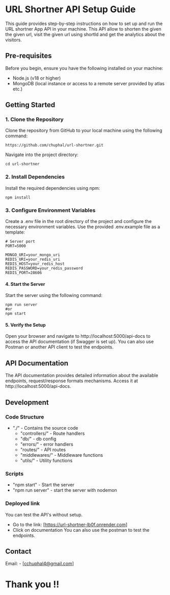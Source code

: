# URL Shortner API Setup Guide

This guide provides step-by-step instructions on how to set up and run the URL shortner App API in your machine. This API allow to shorten the given the given url, visit the given url using shortId
and get the analytics about the visitors.

## Pre-requisites

Before you begin, ensure you have the following installed on your machine:

- Node.js (v18 or higher)
- MongoDB (local instance or access to a remote server provided by atlas etc.)

## Getting Started

### 1. Clone the Repository

Clone the repository from GitHub to your local machine using the following command:

```shell
https://github.com/chuphal/url-shortner.git
```

Navigate into the project directory:

```shell
cd url-shortner
```

### 2. Install Dependencies

Install the required dependencies using npm:

```shell
npm install
```

### 3. Configure Environment Variables

Create a .env file in the root directory of the project and configure the necessary environment variables. Use the provided .env.example file as a template:

```text
# Server port
PORT=5000

MONGO_URI=your_mongo_uri
REDIS_URI=your_redis_uri
REDIS_HOST=your_redis_host
REDIS_PASSWORD=your_redis_password
REDIS_PORT=28606

```

#### 4. Start the Server

Start the server using the following command:

```shell
npm run server
#or
npm start
```

#### 5. Verify the Setup

Open your browser and navigate to http://localhost:5000/api-docs to access the API documentation (if Swagger is set up). You can also use Postman or another API client to test the endpoints.

## API Documentation

The API documentation provides detailed information about the available endpoints, request/response formats mechanisms. Access it at http://localhost:5000/api-docs.

## Development

### Code Structure

- "./" - Contains the source code
  - "controllers/" - Route handlers
  - "db/" - db config
  - "errors/" - error handlers
  - "routes/" - API routes
  - "middlewares/" - Middleware functions
  - "utils/" - Utility functions

### Scripts

- "npm start" - Start the server
- "npm run server" - start the server with nodemon

### Deployed link

You can test the API's without setup.

- Go to the link: [https://url-shortner-lb0f.onrender.com]
- Click on documentation
  You can also use the postman to test the endpoints.

## Contact

Email: - [cchuphal4@gmail.com]

# Thank you !!
